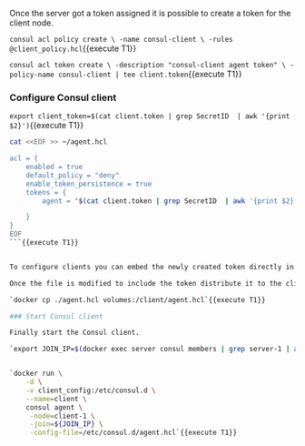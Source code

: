 Once the server got a token assigned it is possible to create a token for the client node.

`consul acl policy create \
  -name consul-client \
  -rules @client_policy.hcl`{{execute T1}}

`consul acl token create \
  -description "consul-client agent token" \
  -policy-name consul-client | tee client.token`{{execute T1}}

### Configure Consul client

`export client_token=$(cat client.token | grep SecretID  | awk '{print $2}')`{{execute T1}}

```bash
cat <<EOF >> ~/agent.hcl

acl = {
    enabled = true
    default_policy = "deny"
    enable_token_persistence = true
    tokens = {
        agent = "$(cat client.token | grep SecretID  | awk '{print $2}')"

    }
}
EOF
```{{execute T1}}


To configure clients you can embed the newly created token directly in the configuration file so that they will be able to use it right from startup. Add the token in the `agent.hcl`{{open}} file.

Once the file is modified to include the token distribute it to the client.

`docker cp ./agent.hcl volumes:/client/agent.hcl`{{execute T1}}

### Start Consul client

Finally start the Consul client.

`export JOIN_IP=$(docker exec server consul members | grep server-1 | awk '{print $2}' | sed 's/:.*//g')`{{execute T1}}


`docker run \
    -d \
    -v client_config:/etc/consul.d \
    --name=client \
    consul agent \
     -node=client-1 \
     -join=${JOIN_IP} \
     -config-file=/etc/consul.d/agent.hcl`{{execute T1}}
